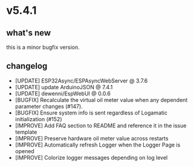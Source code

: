 # v5.4.1

## what's new

this is a minor bugfix version.

## changelog

- [UPDATE]  ESP32Async/ESPAsyncWebServer @ 3.7.6
- [UPDATE]  update ArduinoJSON @ 7.4.1
- [UPDATE]  dewenni/EspWebUI @ 0.0.6
- [BUGFIX]  Recalculate the virtual oil meter value when any dependent parameter changes (#147).
- [BUGFIX]  Ensure system info is sent regardless of Logamatic initialization (#152)
- [IMPROVE] Add FAQ section to README and reference it in the issue template
- [IMPROVE] Preserve hardware oil meter value across restarts
- [IMPROVE] Automatically refresh Logger when the Logger Page is opened
- [IMPROVE] Colorize logger messages depending on log level
